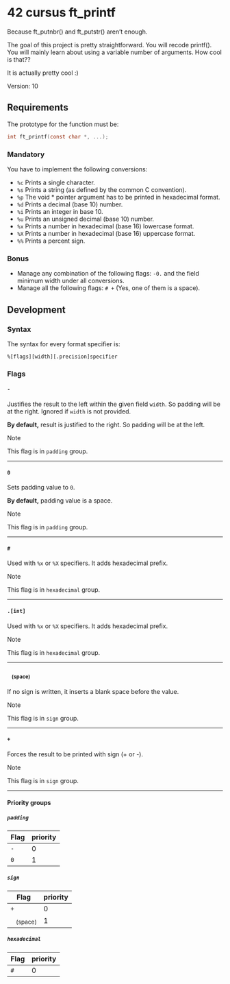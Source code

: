 # 42 cursus ft_printf
Because ft_putnbr() and ft_putstr() aren’t enough.

The goal of this project is pretty straightforward. You will recode printf().
You will mainly learn about using a variable number of arguments. How cool is that??

It is actually pretty cool :)

Version: 10

## Requirements
The prototype for the function must be:
``` C
int ft_printf(const char *, ...);
```
### Mandatory
You have to implement the following conversions:
* `%c` Prints a single character.
* `%s` Prints a string (as defined by the common C convention).
* `%p` The void * pointer argument has to be printed in hexadecimal format.
* `%d` Prints a decimal (base 10) number.
* `%i` Prints an integer in base 10.
* `%u` Prints an unsigned decimal (base 10) number.
* `%x` Prints a number in hexadecimal (base 16) lowercase format.
* `%X` Prints a number in hexadecimal (base 16) uppercase format.
* `%%` Prints a percent sign.

### Bonus
* Manage any combination of the following flags: `-0.` and the field minimum width under all conversions.
* Manage all the following flags: `# +` (Yes, one of them is a space).


## Development
### Syntax
The syntax for every format specifier is:
```
%[flags][width][.precision]specifier
```
### Flags
#### `-`
Justifies the result to the left within the given field `width`. So padding will be at the right.
Ignored if `width` is not provided.

**By default,** result is justified to the right. So padding will be at the left.

> [!NOTE] 
>  This flag is in `padding` group.

---

#### `0`
Sets padding value to `0`.

**By default,** padding value is a space.

> [!NOTE] 
>  This flag is in `padding` group.

---

#### `#`
Used with `%x` or `%X` specifiers. It adds hexadecimal prefix.

> [!NOTE]
> This flag is in `hexadecimal` group.

---

#### `.[int]`
Used with `%x` or `%X` specifiers. It adds hexadecimal prefix.

> [!NOTE]
> This flag is in `hexadecimal` group.

---

#### ` ` <sub>(space)</sub>
If no sign is written, it inserts a blank space before the value.

> [!NOTE]
> This flag is in `sign` group.

---

#### `+`
Forces the result to be printed with sign (+ or -).

> [!NOTE]
> This flag is in `sign` group.

---

#### Priority groups
##### `padding`
Flag|priority
-|-
`-`|0
`0`|1

##### `sign`
Flag|priority
-|-
`+`|0
` ` <sub>(space)</sub>|1

##### `hexadecimal`
Flag|priority
-|-
`#`|0
